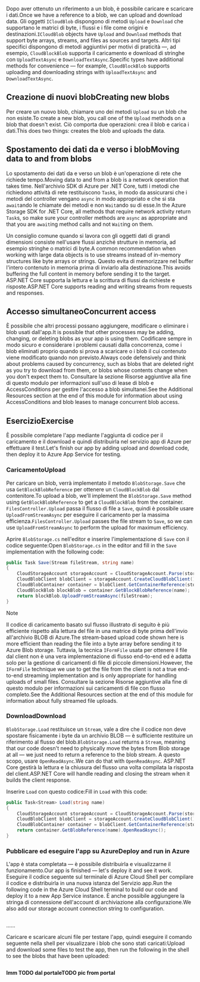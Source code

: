 <span data-ttu-id="f8018-101">Dopo aver ottenuto un riferimento a un blob, è possibile caricare e scaricare i dati.</span><span class="sxs-lookup"><span data-stu-id="f8018-101">Once we have a reference to a blob, we can upload and download data.</span></span> <span data-ttu-id="f8018-102">Gli oggetti `ICloudBlob` dispongono di metodi `Upload` e `Download` che supportano le matrici di byte, i flussi e i file come origini e destinazioni.</span><span class="sxs-lookup"><span data-stu-id="f8018-102">`ICloudBlob` objects have `Upload` and `Download` methods that support byte arrays, streams, and files as sources and targets.</span></span> <span data-ttu-id="f8018-103">Altri tipi specifici dispongono di metodi aggiuntivi per motivi di praticità &mdash;, ad esempio, `CloudBlockBlob` supporta il caricamento e download di stringhe con `UploadTextAsync` e `DownloadTextAsync`.</span><span class="sxs-lookup"><span data-stu-id="f8018-103">Specific types have additional methods for convenience &mdash; for example, `CloudBlockBlob` supports uploading and downloading strings with `UploadTextAsync` and `DownloadTextAsync`.</span></span>

## <a name="creating-new-blobs"></a><span data-ttu-id="f8018-104">Creazione di nuovi blob</span><span class="sxs-lookup"><span data-stu-id="f8018-104">Creating new blobs</span></span>

<span data-ttu-id="f8018-105">Per creare un nuovo blob, chiamare uno dei metodi `Upload` su un blob che non esiste.</span><span class="sxs-lookup"><span data-stu-id="f8018-105">To create a new blob, you call one of the `Upload` methods on a blob that doesn't exist.</span></span> <span data-ttu-id="f8018-106">Ciò comporta due operazioni: crea il blob e carica i dati.</span><span class="sxs-lookup"><span data-stu-id="f8018-106">This does two things: creates the blob and uploads the data.</span></span> 

## <a name="moving-data-to-and-from-blobs"></a><span data-ttu-id="f8018-107">Spostamento dei dati da e verso i blob</span><span class="sxs-lookup"><span data-stu-id="f8018-107">Moving data to and from blobs</span></span>

<span data-ttu-id="f8018-108">Lo spostamento dei dati da e verso un blob è un'operazione di rete che richiede tempo.</span><span class="sxs-lookup"><span data-stu-id="f8018-108">Moving data to and from a blob is a network operation that takes time.</span></span> <span data-ttu-id="f8018-109">Nell'archivio SDK di Azure per .NET Core, tutti i metodi che richiedono attività di rete restituiscono `Task`s, in modo da assicurarsi che i metodi del controller vengano `async` in modo appropriato e che si sta `await`ando le chiamate dei metodi e non `Wait`ando su di esse.</span><span class="sxs-lookup"><span data-stu-id="f8018-109">In the Azure Storage SDK for .NET Core, all methods that require network activity return `Task`s, so make sure your controller methods are `async` as appropriate and that you are `await`ing method calls and not `Wait`ing on them.</span></span>

<span data-ttu-id="f8018-110">Un consiglio comune quando si lavora con gli oggetti dati di grandi dimensioni consiste nell'usare flussi anziché strutture in memoria, ad esempio stringhe o matrici di byte.</span><span class="sxs-lookup"><span data-stu-id="f8018-110">A common recommendation when working with large data objects is to use streams instead of in-memory structures like byte arrays or strings.</span></span> <span data-ttu-id="f8018-111">Questo evita di memorizzare nel buffer l'intero contenuto in memoria prima di inviarlo alla destinazione.</span><span class="sxs-lookup"><span data-stu-id="f8018-111">This avoids buffering the full content in memory before sending it to the target.</span></span> <span data-ttu-id="f8018-112">ASP.NET Core supporta la lettura e la scrittura di flussi da richieste e risposte.</span><span class="sxs-lookup"><span data-stu-id="f8018-112">ASP.NET Core supports reading and writing streams from requests and responses.</span></span>

## <a name="concurrent-access"></a><span data-ttu-id="f8018-113">Accesso simultaneo</span><span class="sxs-lookup"><span data-stu-id="f8018-113">Concurrent access</span></span>

<span data-ttu-id="f8018-114">È possibile che altri processi possano aggiungere, modificare o eliminare i blob usati dall'app.</span><span class="sxs-lookup"><span data-stu-id="f8018-114">It is possible that other processes may be adding, changing, or deleting blobs as your app is using them.</span></span> <span data-ttu-id="f8018-115">Codificare sempre in modo sicuro e considerare i problemi causati dalla concorrenza, come i blob eliminati proprio quando si prova a scaricare o i blob il cui contenuto viene modificato quando non previsto.</span><span class="sxs-lookup"><span data-stu-id="f8018-115">Always code defensively and think about problems caused by concurrency, such as blobs that are deleted right as you try to download from them, or blobs whose contents change when you don't expect them to.</span></span> <span data-ttu-id="f8018-116">Consultare la sezione Risorse aggiuntive alla fine di questo modulo per informazioni sull'uso di lease di blob e AccessConditions per gestire l'accesso a blob simultanei.</span><span class="sxs-lookup"><span data-stu-id="f8018-116">See the Additional Resources section at the end of this module for information about using AccessConditions and blob leases to manage concurrent blob access.</span></span>

## <a name="exercise"></a><span data-ttu-id="f8018-117">Esercizio</span><span class="sxs-lookup"><span data-stu-id="f8018-117">Exercise</span></span>

<span data-ttu-id="f8018-118">È possibile completare l'app mediante l'aggiunta di codice per il caricamento e il download e quindi distribuirla nel servizio app di Azure per effettuare il test.</span><span class="sxs-lookup"><span data-stu-id="f8018-118">Let's finish our app by adding upload and download code, then deploy it to Azure App Service for testing.</span></span>

### <a name="upload"></a><span data-ttu-id="f8018-119">Caricamento</span><span class="sxs-lookup"><span data-stu-id="f8018-119">Upload</span></span>

<span data-ttu-id="f8018-120">Per caricare un blob, verrà implementato il metodo `BlobStorage.Save` che usa `GetBlockBlobReference` per ottenere un `CloudBlockBlob` dal contenitore.</span><span class="sxs-lookup"><span data-stu-id="f8018-120">To upload a blob, we'll implement the `BlobStorage.Save` method using `GetBlockBlobReference` to get a `CloudBlockBlob` from the container.</span></span> <span data-ttu-id="f8018-121">`FilesController.Upload` passa il flusso di file a `Save`, quindi è possibile usare `UploadFromStreamAsync` per eseguire il caricamento per la massima efficienza.</span><span class="sxs-lookup"><span data-stu-id="f8018-121">`FilesController.Upload` passes the file stream to `Save`, so we can use `UploadFromStreamAsync` to perform the upload for maximum efficiency.</span></span>

<span data-ttu-id="f8018-122">Aprire `BlobStorage.cs` nell'editor e inserire l'implementazione di `Save` con il codice seguente:</span><span class="sxs-lookup"><span data-stu-id="f8018-122">Open `BlobStorage.cs` in the editor and fill in the `Save` implementation with the following code:</span></span>

```csharp
public Task Save(Stream fileStream, string name)
{
    CloudStorageAccount storageAccount = CloudStorageAccount.Parse(storageConfig.ConnectionString);
    CloudBlobClient blobClient = storageAccount.CreateCloudBlobClient();
    CloudBlobContainer container = blobClient.GetContainerReference(storageConfig.FileContainerName);
    CloudBlockBlob blockBlob = container.GetBlockBlobReference(name);
    return blockBlob.UploadFromStreamAsync(fileStream);
}
```

> [!NOTE]
> <span data-ttu-id="f8018-123">Il codice di caricamento basato sul flusso illustrato di seguito è più efficiente rispetto alla lettura del file in una matrice di byte prima dell'invio all'archivio BLOB di Azure.</span><span class="sxs-lookup"><span data-stu-id="f8018-123">The stream-based upload code shown here is more efficient than reading the file into a byte array before sending it to Azure Blob storage.</span></span> <span data-ttu-id="f8018-124">Tuttavia, la tecnica `IFormFile` usata per ottenere il file dal client non è una vera implementazione di flusso end-to-end ed è adatta solo per la gestione di caricamenti di file di piccole dimensioni.</span><span class="sxs-lookup"><span data-stu-id="f8018-124">However, the `IFormFile` technique we use to get the file from the client is not a true end-to-end streaming implementation and is only appropriate for handling uploads of small files.</span></span> <span data-ttu-id="f8018-125">Consultare la sezione Risorse aggiuntive alla fine di questo modulo per informazioni sui caricamenti di file con flusso completo.</span><span class="sxs-lookup"><span data-stu-id="f8018-125">See the Additional Resources section at the end of this module for information about fully streamed file uploads.</span></span>

### <a name="download"></a><span data-ttu-id="f8018-126">Download</span><span class="sxs-lookup"><span data-stu-id="f8018-126">Download</span></span>

<span data-ttu-id="f8018-127">`BlobStorage.Load` restituisce un `Stream`, vale a dire che il codice non deve spostare fisicamente i byte da un archivio BLOB &mdash; è sufficiente restituire un riferimento al flusso del blob.</span><span class="sxs-lookup"><span data-stu-id="f8018-127">`BlobStorage.Load` returns a `Stream`, meaning that our code doesn't need to physically move the bytes from Blob storage at all &mdash; we just need to return a reference to the blob stream.</span></span> <span data-ttu-id="f8018-128">A questo scopo, usare `OpenReadAsync`.</span><span class="sxs-lookup"><span data-stu-id="f8018-128">We can do that with `OpenReadAsync`.</span></span> <span data-ttu-id="f8018-129">ASP.NET Core gestirà la lettura e la chiusura del flusso una volta compilata la risposta del client.</span><span class="sxs-lookup"><span data-stu-id="f8018-129">ASP.NET Core will handle reading and closing the stream when it builds the client response.</span></span>

<span data-ttu-id="f8018-130">Inserire `Load` con questo codice:</span><span class="sxs-lookup"><span data-stu-id="f8018-130">Fill in `Load` with this code:</span></span>

```csharp
public Task<Stream> Load(string name)
{
    CloudStorageAccount storageAccount = CloudStorageAccount.Parse(storageConfig.ConnectionString);
    CloudBlobClient blobClient = storageAccount.CreateCloudBlobClient();
    CloudBlobContainer container = blobClient.GetContainerReference(storageConfig.FileContainerName);
    return container.GetBlobReference(name).OpenReadAsync();
}
```

### <a name="deploy-and-run-in-azure"></a><span data-ttu-id="f8018-131">Pubblicare ed eseguire l'app su Azure</span><span class="sxs-lookup"><span data-stu-id="f8018-131">Deploy and run in Azure</span></span>

<span data-ttu-id="f8018-132">L'app è stata completata &mdash; è possibile distribuirla e visualizzarne il funzionamento.</span><span class="sxs-lookup"><span data-stu-id="f8018-132">Our app is finished &mdash; let's deploy it and see it work.</span></span> <span data-ttu-id="f8018-133">Eseguire il codice seguente sul terminale di Azure Cloud Shell per compilare il codice e distribuirla in una nuova istanza del Servizio app.</span><span class="sxs-lookup"><span data-stu-id="f8018-133">Run the following code in the Azure Cloud Shell terminal to build our code and deploy it to a new App Service instance.</span></span> <span data-ttu-id="f8018-134">È anche possibile aggiungere la stringa di connessione dell'account di archiviazione alla configurazione.</span><span class="sxs-lookup"><span data-stu-id="f8018-134">We also add our storage account connection string to configuration.</span></span>

```console

```

<span data-ttu-id="f8018-135">...</span><span class="sxs-lookup"><span data-stu-id="f8018-135">...</span></span>

<span data-ttu-id="f8018-136">Caricare e scaricare alcuni file per testare l'app, quindi eseguire il comando seguente nella shell per visualizzare i blob che sono stati caricati:</span><span class="sxs-lookup"><span data-stu-id="f8018-136">Upload and download some files to test the app, then run the following in the shell to see the blobs that have been uploaded:</span></span>

```console

```

<span data-ttu-id="f8018-137">**Imm TODO dal portale**</span><span class="sxs-lookup"><span data-stu-id="f8018-137">**TODO pic from portal**</span></span>